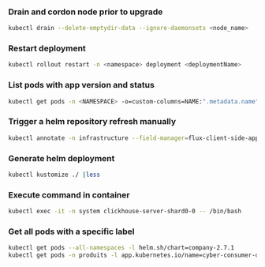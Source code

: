 ### Drain and cordon node prior to upgrade

```bash
kubectl drain --delete-emptydir-data --ignore-daemonsets <node_name>
```

### Restart deployment

```bash
kubectl rollout restart -n <namespace> deployment <deploymentName>
```

### List pods with app version and status

```bash
kubectl get pods -n <NAMESPACE> -o=custom-columns=NAME:".metadata.name",VERSION:".metadata.labels.app\.kubernetes\.io/version",STATE:".status.phase"
```

### Trigger a helm repository refresh manually

```bash
kubectl annotate -n infrastructure --field-manager=flux-client-side-apply --overwrite helmrepository/bitnami-oci reconcile.fluxcd.io/requestedAt="$(date +%s)"
```

### Generate helm deployment

```bash
kubectl kustomize ./ |less
```

### Execute command in container

```bash
kubectl exec -it -n system clickhouse-server-shard0-0 -- /bin/bash
```

### Get all pods with a specific label

```bash
kubectl get pods --all-namespaces -l helm.sh/chart=company-2.7.1
kubectl get pods -n produits -l app.kubernetes.io/name=cyber-consumer-domain-change
```
